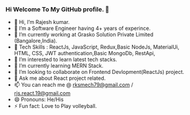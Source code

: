 ### Hi Welcome To My GitHub profile. 👋

- 👋 Hi, I’m Rajesh kumar.
- 💞️ I’m a Software Engineer having 4+ years of experince.
- 🔭 I’m currently working at Grasko Solution Private Limited (Bangalore,India).
- 🌱 Tech Skills : ReactJs, JavaScript, Redux,Basic NodeJs, MaterialUi, HTML, CSS, JWT authentication,Basic MongoDb, RestApi,
- 👀 I’m interested to learn latest tech stacks.
- 🌱 I’m currently learning MERN Stack.
- 👯 I’m looking to collaborate on Frontend Devlopment(ReactJs) project.
- 💬 Ask me about React project related.
- 📫 You can reach me @ rksmech79@gmail.com / rjs.react.19@gmail.com
- 😄 Pronouns: He/His
- ⚡ Fun fact: Love to Play volleyball.

<!--
**ReactWithRajesh/ReactWithRajesh** is a ✨ _special_ ✨ repository because its `README.md` (this file) appears on your GitHub profile.

Here are some ideas to get you started:

- 🔭 I’m currently working on ...
- 🌱 I’m currently learning ...
- 👯 I’m looking to collaborate on ...
- 🤔 I’m looking for help with ...
- 💬 Ask me about ...
- 📫 How to reach me: ...
- 😄 Pronouns: ...
- ⚡ Fun fact: ...
-->
